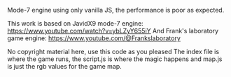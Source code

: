Mode-7 engine using only vanilla JS, the performance is poor as expected.

This work is based on JavidX9 mode-7 engine: https://www.youtube.com/watch?v=ybLZyY655iY
And Frank's laboratory game engine: https://www.youtube.com/@Frankslaboratory

No copyright material here, use this code as you pleased
The index file is where the game runs, the script.js is where the magic happens and map.js is just the rgb values for the game map.

